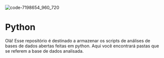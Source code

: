![code-7198654_960_720](https://user-images.githubusercontent.com/86385331/205970179-89d89c82-3fc7-4f52-838d-4cba7387c904.jpg)

# Python

Olá! Esse repositório é destinado a armazenar os scripts de análises de bases de dados abertas feitas em python. Aqui você encontrará pastas que se referem a base de dados analisada. 

